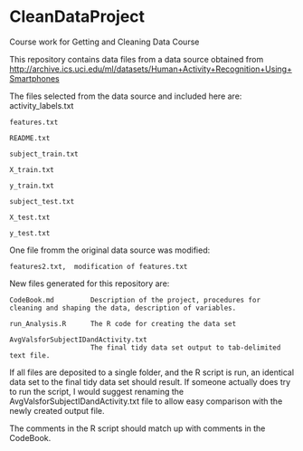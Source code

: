 # CleanDataProject
Course work for Getting and Cleaning Data Course

This repository contains data files from a data source obtained from 
http://archive.ics.uci.edu/ml/datasets/Human+Activity+Recognition+Using+Smartphones 

The files selected from the data source and included here are:
    activity_labels.txt

    features.txt

    README.txt

    subject_train.txt

    X_train.txt

    y_train.txt

    subject_test.txt

    X_test.txt

    y_test.txt

One file fromm the original data source was modified:

    features2.txt,	modification of features.txt

New files generated for this repository are:

    CodeBook.md         Description of the project, procedures for cleaning and shaping the data, description of variables.

    run_Analysis.R      The R code for creating the data set

    AvgValsforSubjectIDandActivity.txt	
                        The final tidy data set output to tab-delimited text file.

If all files are deposited to a single folder, and the R script is run, an identical data set to the final tidy data set should result.
If someone actually does try to run the script, I would suggest renaming the AvgValsforSubjectIDandActivity.txt file to allow easy comparison with the newly created output file.

The comments in the R script should match up with comments in the CodeBook.